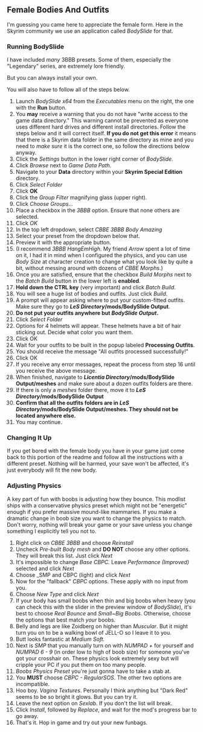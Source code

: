 ##  Female Bodies And Outfits

I'm guessing you came here to appreciate the female form. Here in the Skyrim community we use an application called _BodySlide_ for that.

### Running BodySlide

I have included _many_ 3BBB presets. Some of them, especially the "Legendary" series, are extremely lore friendly.

But you can always install your own.

You will also have to follow all of the steps below.

1. Launch _BodySlide x64_ from the _Executables_ menu on the right, the one with the **Run** button. 
3. You **may** receive a warning that you do not have "write access to the game data directory." This warning cannot be prevented as everyone uses different hard drives and different install directories. Follow the steps below and it will correct itself. **If you do not get this error** it means that there is a Skyrim data folder in the same directory as mine and you need to _make sure_ it is the correct one, so follow the directions below anyway.
4. Click the _Settings_ button in the lower right corner of _BodySlide_.	
5. Click _Browse_ next to _Game Data Path_.	
6. Navigate to your **Data** directory within your **Skyrim Special Edition** directory.
7. Click _Select Folder_
8. Click **OK**
9. Click the _Group Filter_ magnifying glass (upper right). 
10. Click _Choose Groups..._
11. Place a checkbox in the _3BBB_ option. Ensure that none others are selected. 
12. Click _OK_
13. In the top left dropdown, select _CBBE 3BBB Body Amazing_
14. Select your preset from the dropdown below that. 
15. Preview it with the appropriate button.
16. (I recommend _3BBB HangEmHigh_. My friend _Arrow_ spent a lot of time on it, I had it in mind when I configured the physics, and you can use _Body Size_ at character creation to change what you look like by quite a bit, without messing around with dozens of _CBBE Morphs_.)
17. Once you are satisfied, ensure that the checkbox _Build Morphs_ next to the _Batch Build_ button in the lower left is **enabled**.	
18. **Hold down the CTRL key** (very important) and click _Batch Build_. 
19. You will see a huge list of bodies and outfits. Just click _Build_.
20. A prompt will appear asking where to put your custom-fitted outfits. Make sure they go to **_LeS Directory_/mods/BodySlide Output**.
21. **Do not put your outfits anywhere but _BodySlide Output_.**
22. Click _Select Folder_
23. Options for 4 helmets will appear. These helmets have a bit of hair sticking out. Decide what color you want them.
25. Click OK
1.  Wait for your outfits to be built in the popup labeled **Processing Outfits**.
26. You should receive the message "All outfits processed successfully!"
27. Click OK
28. If you receive any error messages, repeat the process from step 16 until you receive the above message.
29. When finished, navigate to **_Licentia Directory_/mods/BodySlide Output/meshes** and make sure about a dozen outfits folders are there.
30. If there is only a _meshes_ folder there, move it to **_LeS Directory_/mods/BodySlide Output**
31. **Confirm that all the outfits folders are in _LeS Directory_/mods/BodySlide Output/meshes. They should not be located anywhere else.**
32. You may continue.

### Changing It Up

If you get bored with the female body you have in your game just come back to this portion of the readme and follow all the instructions with a different preset. Nothing will be harmed, your save won't be affected, it's just everybody will fit the new body.

### Adjusting Physics

A key part of fun with boobs is adjusting how they bounce. This modlist ships with a conservative physics preset which might not be "energetic" enough if you prefer massive mound-like mammaries. If you make a dramatic change in boob size you want to change the physics to match. Don't worry, nothing will break your game or your save unless you change something I explicitly tell you not to.

1. Right click on _CBBE 3BBB_ and choose _Reinstall_
2. Uncheck _Pre-built Body mesh_ and **DO NOT** choose any other options. They will break this list. Just click _Next_
3. It's impossible to change _Base CBPC._ Leave _Performance (Improved)_ selected and click _Next_
4. Choose _SMP and CBPC (light) and click _Next_
5. Now for the "fallback" _CBPC_ options. These apply with no input from you.
6. Choose _New Type_ and click _Next_
7. If your body has small boobs when thin and big boobs when heavy (you can check this with the slider in the preview window of _BodySlide_), it's best to choose _Real Bounce_ and _Small~Big Boobs_. Otherwise, choose the options that best match _your_ boobs.
8. Belly and legs are like Zoidberg on higher than _Muscular_. But it might turn you on to be a walking bowl of JELL-O so I leave it to you.
9. Butt looks fantastic at _Medium Soft._
10. Next is _SMP_ that you manually turn on with _NUMPAD +_ for yourself and _NUMPAD 6 - 9_ (in order low to high of boob size) for someone you've got your crosshair on. These physics look extremely sexy but will cripple your PC if you put them on too many people.
11. _Boobs Physics Preset_ you're just gonna have to take a stab at.
12. You **MUST** choose _CBPC - RegularSOS_. The other two options are incompatible.
13. Hoo boy. _Vagina Textures_. Personally I think anything but "Dark Red" seems to be so bright it glows. But you can try it.
14. Leave the next option on _Sexlab_. If you don't the list will break.
15. Click _Install_, followed by _Replace_, and wait for the mod's progress bar to go away.
16. That's it. Hop in game and try out your new funbags.